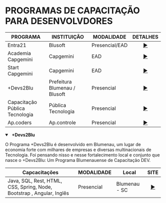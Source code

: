 # PROGRAMAS DE CAPACITAÇÃO PARA DESENVOLVDORES

| PROGRAMA | INSTITUIÇÃO | MODALIDADE | DETALHES |
|------|------|------|------|
|Entra21|Blusoft|Presencial/EAD|<div align="center">[▶️](./programs/entra21.md)</div>|
|Academia Capgemini|Capgemini|EAD|<div align="center">[▶️](./programs/academiaJavaCapgemini.md)</div>|
|Start Capgemini|Capgemini|EAD|<div align="center">[▶️](https://startcapgemini.com.br/)</div>|
|+Devs2Blu|Prefeitura Blumenau / Blusoft|Presencial|<div align="center">[▶️](#devs2blu)</div>|
|Capacitação Pública Tecnologia|Pública Tecnologia|Presencial|<div align="center">[▶️](http://publica.proway.com.br/home/)</div>|
|Ap.coders|Ap.controle|Presencial|<div align="center">[▶️](https://apcoders.com.br/)</div>|



<details open id="devs2blu">
    <summary><b> &nbsp; +Devs2Blu</b></summary>
        <p>O Programa +Devs2Blu é desenvolvido em Blumenau, um lugar de economia forte com milhares de empresas e diversas multinacionais de Tecnologia. Foi pensando nisso e nesse fortalecimento local e conjunto que nasce o +Devs2Blu: Um Programa Blumenauense de Capacitação DEV.</p>
    
|Capcacitações| MODALIDADE |Local| SITE |
|------|------|------|------|
|Java, SQL, Rest, HTML, CSS, Spring, Node, Bootstrap , Angular, Inglês|Presencial|Blumenau - SC|<div align="center">[▶️](https://www.devs2blu.com.br/)</div>|

</details>

